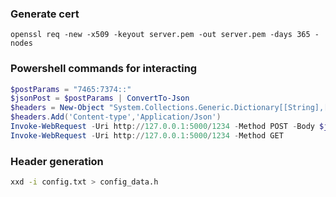 ### Generate cert
```shell
openssl req -new -x509 -keyout server.pem -out server.pem -days 365 -nodes
```
### Powershell commands for interacting
```powershell
$postParams = "7465:7374::"
$jsonPost = $postParams | ConvertTo-Json 
$headers = New-Object "System.Collections.Generic.Dictionary[[String],[String]]"
$headers.Add('Content-type','Application/Json')
Invoke-WebRequest -Uri http://127.0.0.1:5000/1234 -Method POST -Body $jsonPost -Headers $headers
Invoke-WebRequest -Uri http://127.0.0.1:5000/1234 -Method GET
```

### Header generation
```bash
xxd -i config.txt > config_data.h
```
